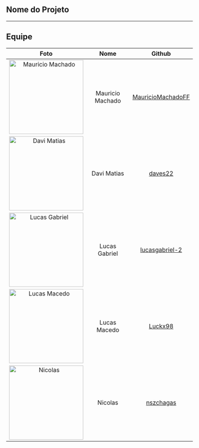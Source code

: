 ## Nome do Projeto

---

<!-- O que será nosso projeto, qual a proposta dele? -->

## Equipe

|                                          Foto                                           |       Nome       |                          Github                           |
| :-------------------------------------------------------------------------------------: | :--------------: | :-------------------------------------------------------: |
| <img src="https://github.com/MauricioMachadoFF.png" alt="Mauricio Machado" width="200"> | Mauricio Machado | [MauricioMachadoFF](https://github.com/MauricioMachadoFF) |
|        <img src="https://github.com/daves22.png" alt="Davi Matias" width="200">         |   Davi Matias    |           [daves22](https://github.com/daves22)           |
|    <img src="https://github.com/lucasgabriel-2.png" alt="Lucas Gabriel" width="200">    |  Lucas Gabriel   |    [lucasgabriel-2](https://github.com/lucasgabirel-2)    |
|        <img src="https://github.com/Luckx98.png" alt="Lucas Macedo" width="200">        |   Lucas Macedo   |           [Luckx98](https://github.com/Luckx98)           |
|         <img src="https://github.com/nszchagas.png" alt="Nicolas" width="200">          |     Nicolas      |         [nszchagas](https://github.com/nszchagas)         |

